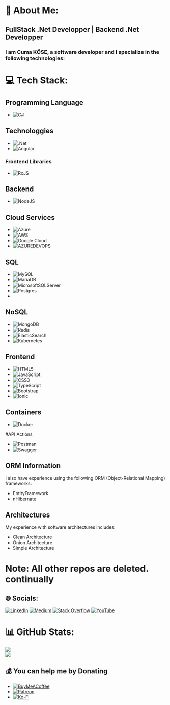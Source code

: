 # 💫 About Me:
## FullStack .Net Developper | Backend .Net Developper
### I am Cuma KÖSE, a software developer and I specialize in the following technologies:
# 💻 Tech Stack:
## Programming Language
- ![C#](https://img.shields.io/badge/c%23-%23239120.svg?style=for-the-badge&logo=c-sharp&logoColor=white)

## Technologgies
- ![.Net](https://img.shields.io/badge/.NET-5C2D91?style=for-the-badge&logo=.net&logoColor=white)
- ![Angular](https://img.shields.io/badge/angular-%23DD0031.svg?style=for-the-badge&logo=angular&logoColor=white)

### Frontend Libraries
- ![RxJS](https://img.shields.io/badge/rxjs-%23B7178C.svg?style=for-the-badge&logo=reactivex&logoColor=white)

## Backend 
- ![NodeJS](https://img.shields.io/badge/node.js-6DA55F?style=for-the-badge&logo=node.js&logoColor=white) 

## Cloud Services
- ![Azure](https://img.shields.io/badge/azure-%230072C6.svg?style=for-the-badge&logo=microsoftazure&logoColor=white) 
- ![AWS](https://img.shields.io/badge/AWS-%23FF9900.svg?style=for-the-badge&logo=amazon-aws&logoColor=white)
- ![Google Cloud](https://img.shields.io/badge/GoogleCloud-%234285F4.svg?style=for-the-badge&logo=google-cloud&logoColor=white)
- ![AZUREDEVOPS](https://img.shields.io/badge/azuredevops-0078D7.svg?style=for-the-badge&logo=azuredevops&logoColor=white&color=%230078D7) 

## SQL
- ![MySQL](https://img.shields.io/badge/mysql-%2300000f.svg?style=for-the-badge&logo=mysql&logoColor=white) 
- ![MariaDB](https://img.shields.io/badge/MariaDB-003545?style=for-the-badge&logo=mariadb&logoColor=white) 
- ![MicrosoftSQLServer](https://img.shields.io/badge/Microsoft%20SQL%20Server-CC2927?style=for-the-badge&logo=microsoft%20sql%20server&logoColor=white)
- ![Postgres](https://img.shields.io/badge/postgres-%23316192.svg?style=for-the-badge&logo=postgresql&logoColor=white)
- 
## NoSQL
- ![MongoDB](https://img.shields.io/badge/MongoDB-%234ea94b.svg?style=for-the-badge&logo=mongodb&logoColor=white)
- ![Redis](https://img.shields.io/badge/redis-%23DD0031.svg?style=for-the-badge&logo=redis&logoColor=white)
- ![ElasticSearch](https://img.shields.io/badge/-ElasticSearch-005571?style=for-the-badge&logo=elasticsearch)
- ![Kubernetes](https://img.shields.io/badge/kubernetes-%23326ce5.svg?style=for-the-badge&logo=kubernetes&logoColor=white)

## Frontend
- ![HTML5](https://img.shields.io/badge/html5-%23E34F26.svg?style=for-the-badge&logo=html5&logoColor=white) 
- ![JavaScript](https://img.shields.io/badge/javascript-%23323330.svg?style=for-the-badge&logo=javascript&logoColor=%23F7DF1E)
- ![CSS3](https://img.shields.io/badge/css3-%231572B6.svg?style=for-the-badge&logo=css3&logoColor=white)
- ![TypeScript](https://img.shields.io/badge/typescript-%23007ACC.svg?style=for-the-badge&logo=typescript&logoColor=white)
- ![Bootstrap](https://img.shields.io/badge/bootstrap-%238511FA.svg?style=for-the-badge&logo=bootstrap&logoColor=white)
- ![Ionic](https://img.shields.io/badge/Ionic-%233880FF.svg?style=for-the-badge&logo=Ionic&logoColor=white) 

## Containers
- ![Docker](https://img.shields.io/badge/docker-%230db7ed.svg?style=for-the-badge&logo=docker&logoColor=white)

#API Actions
- ![Postman](https://img.shields.io/badge/Postman-FF6C37?style=for-the-badge&logo=postman&logoColor=white) 
- ![Swagger](https://img.shields.io/badge/-Swagger-%23Clojure?style=for-the-badge&logo=swagger&logoColor=white)

## ORM Information
I also have experience using the following ORM (Object-Relational Mapping) frameworks:
- EntityFramework
- nHibernate
## Architectures
My experience with software architectures includes:
- Clean Architecture
- Onion Architecture
- Simple Architecture

# Note: All other repos are deleted. continually

## 🌐 Socials:
[![LinkedIn](https://img.shields.io/badge/LinkedIn-%230077B5.svg?logo=linkedin&logoColor=white)](https://www.linkedin.com/in/turkmvc/) 
[![Medium](https://img.shields.io/badge/Medium-12100E?logo=medium&logoColor=white)](https://medium.com/@turkmvc) 
[![Stack Overflow](https://img.shields.io/badge/-Stackoverflow-FE7A16?logo=stack-overflow&logoColor=white)](https://stackowerflow.com/TurkMvc) 
[![YouTube](https://img.shields.io/badge/YouTube-%23FF0000.svg?logo=YouTube&logoColor=white)](https://www.youtube.com/@turkmvc) 


# 📊 GitHub Stats:
![](https://github-readme-stats.vercel.app/api?username=turkmvc&theme=dark&hide_border=false&include_all_commits=false&count_private=false)<br/>
![](https://github-readme-streak-stats.herokuapp.com/?user=turkmvc&theme=dark&hide_border=false)<br/>
## 💰 You can help me by Donating
- [![BuyMeACoffee](https://img.shields.io/badge/Buy%20Me%20a%20Coffee-ffdd00?style=for-the-badge&logo=buy-me-a-coffee&logoColor=black)](https://www.buymeacoffee.com/turkmvc) 
- [![Patreon](https://img.shields.io/badge/Patreon-F96854?style=for-the-badge&logo=patreon&logoColor=white)](https://www.patreon.com/user?u=37956176) 
- [![Ko-Fi](https://img.shields.io/badge/Ko--fi-F16061?style=for-the-badge&logo=ko-fi&logoColor=white)](https://ko-fi.com/turkmvc) 
